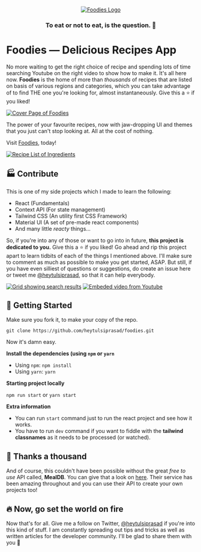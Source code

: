 <br />

<p align="center">
  <a href="https://foodies-sandy.now.sh/">
    <img src="https://www.freelogodesign.org/file/app/client/thumb/9fcf8e87-e4e3-4d1f-943c-247543adc183_200x200.png?1595280889786" alt="Foodies Logo">
  </a>

  <h3 align="center">To eat or not to eat, is the question. 🍕</h3>

# Foodies — Delicious Recipes App

No more waiting to get the right choice of recipe and spending lots of time searching Youtube on the right video to show how to make it.
It's all here now.
**Foodies** is the home of more than _thousands_ of recipes that are listed on basis of various regions and categories, which
you can take advantage of to find THE one you're looking for, almost instantaneously. Give this a ⭐ if you liked!

[![Cover Page of Foodies](https://i.imgur.com/RTfPTxW.png)](https://foodies-sandy.now.sh/)

The power of your favourite recipes, now with jaw-dropping UI and themes that you just can't stop looking at. All at the cost of nothing.

Visit [Foodies](https://foodies-sandy.now.sh/), today!

[![Recipe List of Ingredients](https://i.imgur.com/fhLL56V.png)](https://foodies-sandy.now.sh/)

## 🏭 Contribute

This is one of my side projects which I made to learn the following:

- React (Fundamentals)
- Context API (For state management)
- Tailwind CSS (An utility first CSS Framework)
- Material UI (A set of pre-made react components)
- And many little _reacty_ things...

So, if you're into any of those or want to go into in future, **this project is dedicated to you.** Give this a ⭐ if you liked!
Go ahead and rip this project apart to learn tidbits of each of the things I mentioned above. I'll make sure to comment as much as possible
to make you get started, ASAP. But still, if you have even silliest of questions or suggestions, do create an issue here or tweet me [@heytulsiprasad](https://twitter.com/heytulsiprasad), so that it can help everybody.

[![Grid showing search results](https://i.imgur.com/5UTaVlZ.png)](https://foodies-sandy.now.sh/)
[![Embeded video from Youtube](https://i.imgur.com/FzD8d70.png)](https://foodies-sandy.now.sh/)

## 🎉 Getting Started

Make sure you fork it, to make your copy of the repo.

`git clone https://github.com/heytulsiprasad/foodies.git`

Now it's damn easy.

**Install the dependencies (using `npm` or `yarn`**

- Using `npm`: `npm install`
- Using `yarn`: `yarn`

**Starting project locally**

`npm run start` or `yarn start`

**Extra information**

- You can run `start` command just to run the react project and see how it works.
- You have to run `dev` command if you want to fiddle with the **tailwind classnames** as it needs to be processed (or watched).

## 🌈 Thanks a thousand

And of course, this couldn't have been possible without the great _free to use_ API called, **MealDB**. You can give that a look on [here](https://www.themealdb.com/api.php).
Their service has been amazing throughout and you can use their API to create your own projects too!

## 🔥 Now, go set the world on fire

Now that's for all. Give me a follow on Twitter, [@heytulsiprasad](https://twitter.com/heytulsiprasad) if you're into this kind of stuff.
I am constantly spreading out tips and tricks as well as written articles for the developer community. I'll be glad to share them with you 💙
